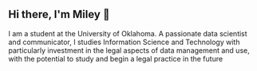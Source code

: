 ## Hi there, I'm Miley 👋

I am a student at the University of Oklahoma. A passionate data scientist and communicator, I studies Information Science and Technology with particularly investment in the legal aspects of data management and use, with the potential to study and begin a legal practice in the future






<!--
**MileyThom/MileyThom** is a ✨ _special_ ✨ repository because its `README.md` (this file) appears on your GitHub profile.

Here are some ideas to get you started:

- 🔭 I’m currently working on ...
- 🌱 I’m currently learning ...
- 👯 I’m looking to collaborate on ...
- 🤔 I’m looking for help with ...
- 💬 Ask me about ...
- 📫 How to reach me: ...
- 😄 Pronouns: ...
- ⚡ Fun fact: ...
-->
